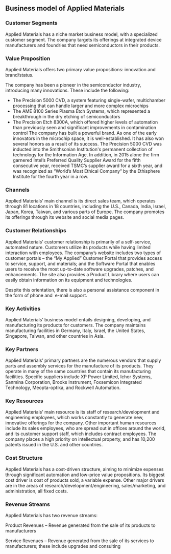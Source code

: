 Business model of Applied Materials
-----------------------------------

 ### Customer Segments

 Applied Materials has a niche market business model, with a specialized customer segment. The company targets its offerings at integrated device manufacturers and foundries that need semiconductors in their products.

 ### Value Proposition

 Applied Materials offers two primary value propositions: innovation and brand/status.

 The company has been a pioneer in the semiconductor industry, introducing many innovations. These include the following:

  * The Precision 5000 CVD, a system featuring single-wafer, multichamber processing that can handle larger and more complex microchips
 * The AME 8100 Series Plasma Etch Systems, which represented a breakthrough in the dry etching of semiconductors
 * The Precision Etch 8300A, which offered higher levels of automation than previously seen and significant improvements in contamination control
  The company has built a powerful brand. As one of the early innovators in the microchip space, it is well-established. It has also won several honors as a result of its success. The Precision 5000 CVD was inducted into the Smithsonian Institution's permanent collection of technology for the Information Age. In addition, in 2015 alone the firm garnered Intel’s Preferred Quality Supplier Award for the fifth consecutive year, received TSMC’s supplier award for a sixth year, and was recognized as “World’s Most Ethical Company“ by the Ethisphere Institute for the fourth year in a row.

 ### Channels

 Applied Materials’ main channel is its direct sales team, which operates through 81 locations in 18 countries, including the U.S., Canada, India, Israel, Japan, Korea, Taiwan, and various parts of Europe. The company promotes its offerings through its website and social media pages.

 ### Customer Relationships

 Applied Materials’ customer relationship is primarily of a self-service, automated nature. Customers utilize its products while having limited interaction with employees. The company’s website includes two types of customer portals – the “My Applied” Customer Portal that provides access to service, support, and materials; and the Software Portal that enables users to receive the most up-to-date software upgrades, patches, and enhancements. The site also provides a Product Library where users can easily obtain information on its equipment and technologies.

 Despite this orientation, there is also a personal assistance component in the form of phone and  e-mail support.

 ### Key Activities

 Applied Materials’ business model entails designing, developing, and manufacturing its products for customers. The company maintains manufacturing facilities in Germany, Italy, Israel, the United States, Singapore, Taiwan, and other countries in Asia.

 ### Key Partners

 Applied Materials’ primary partners are the numerous vendors that supply parts and assembly services for the manufacture of its products. They operate in many of the same countries that contain its manufacturing facilities. Specific suppliers include XP Power Limited, Ichor Systems, Sanmina Corporation, Brooks Instrument, Foxsemicon Integrated Technology, Meopta-optika, and Rockwell Automation.

 ### Key Resources

 Applied Materials’ main resource is its staff of research/development and engineering employees, which works constantly to generate new, innovative offerings for the company. Other important human resources include its sales employees, who are spread out in offices around the world, and its customer support staff, which includes contract employees. The company places a high priority on intellectual property, and has 10,200 patents issued in the U.S. and other countries.

 ### Cost Structure

 Applied Materials has a cost-driven structure, aiming to minimize expenses through significant automation and low-price value propositions. Its biggest cost driver is cost of products sold, a variable expense. Other major drivers are in the areas of research/development/engineering, sales/marketing, and administration, all fixed costs.

 ### Revenue Streams

 Applied Materials has two revenue streams:

 Product Revenues – Revenue generated from the sale of its products to manufacturers

 Service Revenues – Revenue generated from the sale of its services to manufacturers; these include upgrades and consulting